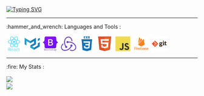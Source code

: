 <a href="https://git.io/typing-svg"><img src="https://readme-typing-svg.demolab.com?font=Fira+Code&size=25&duration=3000&pause=100&color=D204FF&center=true&width=435&lines=%F0%9F%91%8BHi+there+;I'm+a+Frontend+developer" alt="Typing SVG" /></a>

<hr style={`background:white;width:100%;border-radius:50%`}/>
<div> :hammer_and_wrench: Languages and Tools :</div>
<br/>
<div>
  <img src="https://github.com/devicons/devicon/blob/master/icons/react/react-original-wordmark.svg" title="React" alt="React" width="40" height="40"/>&nbsp;
  <img src="https://github.com/devicons/devicon/blob/master/icons/materialui/materialui-original.svg" title="Material UI" alt="Material UI" width="40" height="40"/>&nbsp;
  <img src="https://github.com/devicons/devicon/blob/master/icons/bootstrap/bootstrap-original-wordmark.svg" title="bootstrap" alt="bootstrap" width="40" height="40"/>&nbsp;
  <img src="https://github.com/devicons/devicon/blob/master/icons/redux/redux-original.svg" title="Redux" alt="Redux " width="40" height="40"/>&nbsp;
  <img src="https://github.com/devicons/devicon/blob/master/icons/css3/css3-plain-wordmark.svg"  title="CSS3" alt="CSS" width="40" height="40"/>&nbsp;
  <img src="https://github.com/devicons/devicon/blob/master/icons/html5/html5-original.svg" title="HTML5" alt="HTML" width="40" height="40"/>&nbsp;
  <img src="https://github.com/devicons/devicon/blob/master/icons/javascript/javascript-original.svg" title="JavaScript" alt="JavaScript" width="40" height="40"/>&nbsp;
  <img src="https://github.com/devicons/devicon/blob/master/icons/firebase/firebase-plain-wordmark.svg" title="Firebase" alt="Firebase" width="40" height="40"/>&nbsp;
  <img src="https://github.com/devicons/devicon/blob/master/icons/git/git-original-wordmark.svg" title="Git" **alt="Git" width="40" height="40"/>
</div>
<hr style={`background:white;width:100%;border-radius:50%`}/>
<div> :fire: My Stats :</div>
<br/>
<div>
    <img src="http://github-readme-streak-stats.herokuapp.com?user=Aririkateki&theme=dark"/>
</div>
<div>
<img src="https://github-readme-stats.vercel.app/api/top-langs/?username=Aririkateki&layout=compact&theme=dark"/>
</div>

